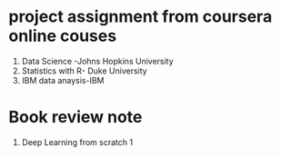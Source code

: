 # project assignment from coursera online couses
1. Data Science -Johns Hopkins University
2. Statistics with R- Duke University
3. IBM data anaysis-IBM
# Book review note 
1. Deep Learning from scratch 1
